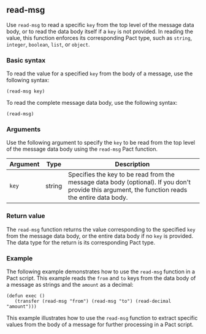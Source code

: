 ## read-msg

Use `read-msg` to read a specific `key` from the top level of the message data body, or to read the data body itself if a `key` is not provided. 
In reading the value, this function enforces its corresponding Pact type, such as `string`, `integer`, `boolean`, `list`, or `object`.

### Basic syntax

To read the value for a specified `key` from the body of a message, use the following syntax:

```pact
(read-msg key)
```

To read the complete message data body, use the following syntax:

```pact
(read-msg)
```

### Arguments

Use the following argument to specify the `key` to be read from the top level of the message data body using the `read-msg` Pact function.

| Argument | Type | Description |
| --- | --- | --- |
| `key` | string | Specifies the key to be read from the message data body (optional). If you don't provide this argument, the function reads the entire data body. |

### Return value

The `read-msg` function returns the value corresponding to the specified `key` from the message data body, or the entire data body if no `key` is provided. 
The data type for the return is its corresponding Pact type.

### Example

The following example demonstrates how to use the `read-msg` function in a Pact script. 
This example reads the `from` and `to` keys from the data body of a message as strings and the `amount` as a decimal:

```pact
(defun exec ()
   (transfer (read-msg "from") (read-msg "to") (read-decimal "amount")))
```

This example illustrates how to use the `read-msg` function to extract specific values from the body of a message for further processing in a Pact script.
